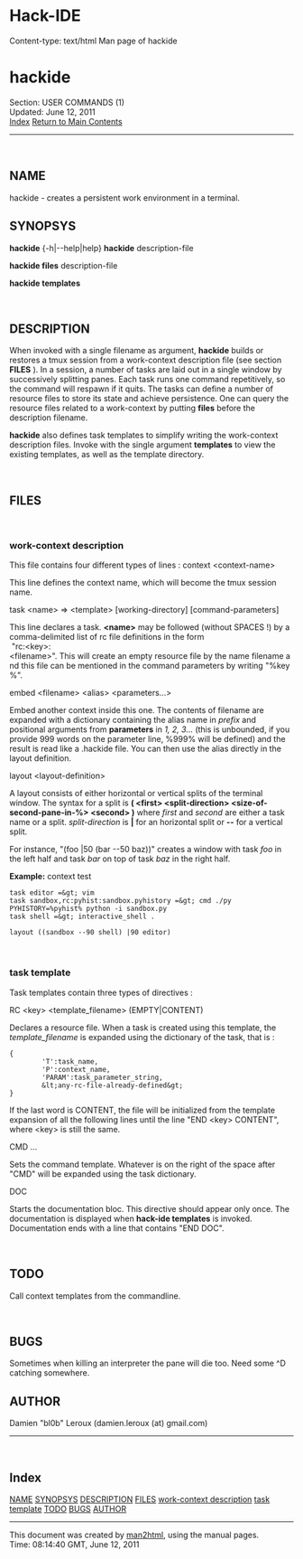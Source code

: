 Hack-IDE
============
Content-type: text/html
Man page of hackide
# hackide

Section: USER COMMANDS (1)  
Updated: June 12, 2011  
[Index](#index) [Return to Main Contents](/cgi-bin/man/man2html)

* * * * *

 
## NAME

hackide - creates a persistent work environment in a terminal.  
## SYNOPSYS

**hackide** {-h|--help|help}
**hackide** description-file

**hackide files** description-file

**hackide templates**

 

## DESCRIPTION

When invoked with a single filename as argument, **hackide** builds
or restores a tmux session from a work-context description file
(see section **FILES** ). In a session, a number of tasks are laid
out in a single window by successively splitting panes. Each task
runs one command repetitively, so the command will respawn if it
quits. The tasks can define a number of resource files to store its
state and achieve persistence.
One can query the resource files related to a work-context by
putting **files** before the description filename.

**hackide** also defines task templates to simplify writing the
work-context description files. Invoke with the single argument
**templates** to view the existing templates, as well as the
template directory.

 

## FILES

 

### work-context description

This file contains four different types of lines :
context &lt;context-name&gt;

This line defines the context name, which will become the tmux
session name.

task &lt;name&gt; =&gt; &lt;template&gt; [working-directory]
[command-parameters]

This line declares a task. **&lt;name&gt;** may be followed
(without SPACES !) by a comma-delimited list of rc file definitions
in the form   
 "rc:&lt;key&gt;:&lt;filename&gt;". This will create an empty resource file by the name filename and this file can be mentioned in the command parameters by writing "%key%".

embed &lt;filename&gt; &lt;alias&gt; &lt;parameters...&gt;

Embed another context inside this one. The contents of filename are
expanded with a dictionary containing the alias name in *prefix*
and positional arguments from **parameters** in *1, 2, 3...* (this
is unbounded, if you provide 999 words on the parameter line, %999%
will be defined) and the result is read like a .hackide file. You
can then use the alias directly in the layout definition.

layout &lt;layout-definition&gt;

A layout consists of either horizontal or vertical splits of the
terminal window. The syntax for a split is
**( &lt;first&gt; &lt;split-direction&gt; &lt;size-of-second-pane-in-%&gt; &lt;second&gt; )**
where *first* and *second* are either a task name or a split.
*split-direction* is **|** for an horizontal split or **--** for a
vertical split.

For instance, "(foo |50 (bar --50 baz))" creates a window with task
*foo* in the left half and task *bar* on top of task *baz* in the
right half.



**Example:**
    context test
    
    task editor =&gt; vim
    task sandbox,rc:pyhist:sandbox.pyhistory =&gt; cmd ./py PYHISTORY=%pyhist% python -i sandbox.py
    task shell =&gt; interactive_shell .
    
    layout ((sandbox --90 shell) |90 editor)

 

### task template

Task templates contain three types of directives :

RC &lt;key&gt; &lt;template\_filename&gt; (EMPTY|CONTENT)

Declares a resource file. When a task is created using this
template, the *template\_filename* is expanded using the dictionary
of the task, that is :

    
    {
            'T':task_name,
            'P':context_name,
            'PARAM':task_parameter_string,
            &lt;any-rc-file-already-defined&gt;
    }

If the last word is CONTENT, the file will be initialized from the
template expansion of all the following lines until the line "END
&lt;key&gt; CONTENT", where &lt;key&gt; is still the same.

CMD ...

Sets the command template. Whatever is on the right of the space
after "CMD" will be expanded using the task dictionary.

DOC

Starts the documentation bloc. This directive should appear only
once. The documentation is displayed when **hack-ide templates** is
invoked. Documentation ends with a line that contains "END DOC".

 

## TODO

Call context templates from the commandline.


 

## BUGS

Sometimes when killing an interpreter the pane will die too. Need
some \^D catching somewhere.  
## AUTHOR

Damien "bl0b" Leroux (damien.leroux (at) gmail.com)





* * * * *

 
## Index

[NAME](#lbAB)
[SYNOPSYS](#lbAC)
[DESCRIPTION](#lbAD)
[FILES](#lbAE)
[work-context description](#lbAF)
[task template](#lbAG)
[TODO](#lbAH)
[BUGS](#lbAI)
[AUTHOR](#lbAJ)

* * * * *

This document was created by [man2html](/cgi-bin/man/man2html),
using the manual pages.  
Time: 08:14:40 GMT, June 12, 2011


